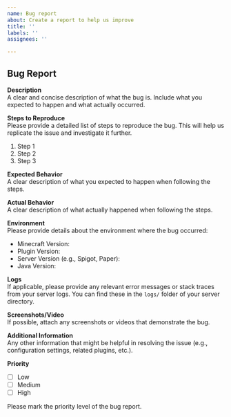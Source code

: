```yaml
---
name: Bug report
about: Create a report to help us improve
title: ''
labels: ''
assignees: ''

---
```


## Bug Report

**Description**  
A clear and concise description of what the bug is. Include what you expected to happen and what actually occurred.

**Steps to Reproduce**  
Please provide a detailed list of steps to reproduce the bug. This will help us replicate the issue and investigate it further.

1. Step 1
2. Step 2
3. Step 3

**Expected Behavior**  
A clear description of what you expected to happen when following the steps.

**Actual Behavior**  
A clear description of what actually happened when following the steps.

**Environment**  
Please provide details about the environment where the bug occurred:
- Minecraft Version:
- Plugin Version:
- Server Version (e.g., Spigot, Paper):
- Java Version:

**Logs**  
If applicable, please provide any relevant error messages or stack traces from your server logs. You can find these in the `logs/` folder of your server directory.

**Screenshots/Video**  
If possible, attach any screenshots or videos that demonstrate the bug.

**Additional Information**  
Any other information that might be helpful in resolving the issue (e.g., configuration settings, related plugins, etc.).

**Priority**  
- [ ] Low
- [ ] Medium
- [ ] High

Please mark the priority level of the bug report.
